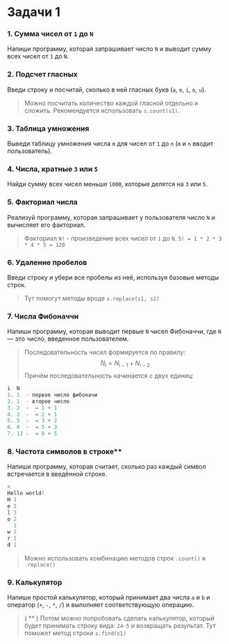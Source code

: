 # Задачи 1

### 1. Сумма чисел от `1` до `N`
Напиши программу, которая запрашивает число `N` и выводит сумму всех чисел от `1` до `N`.

### 2. Подсчет гласных
Введи строку и посчитай, сколько в ней гласных букв (`a`, `e`, `i`, `o`, `u`).
> Можно посчитать количество каждой гласной отдельно и сложить. Рекомендуется использовать `s.count(s1)`.

### 3. Таблица умножения
Выведи таблицу умножения числа `m` для чисел от `1` до `n` (`m` и `n` вводит пользователь).

### 4. Числа, кратные `3` или `5`
Найди сумму всех чисел меньше `1000`, которые делятся на `3` или `5`.

### 5. Факториал числа
Реализуй программу, которая запрашивает у пользователя число `N` и вычисляет его факториал.
> Факториал `N!` - произведение всех чисел от `1` до `N`. 
> `5! = 1 * 2 * 3 * 4 * 5 = 120`

### 6. Удаление пробелов
Введи строку и убери все пробелы из неё, используя базовые методы строк.
> Тут помогут методы вроде `s.replace(s1, s2)`

### 7. Числа Фибоначчи
Напиши программу, которая выводит первые `N` чисел Фибоначчи, где `N` — это число, введенное пользователем.
> Последовательность чисел формируется по правилу:
$$
N_i = N_{i-1} + N_{i-2}
$$
> Причём последовательность начинается с двух единиц:
```cpp
i  N
1. 1  - первое число фибоначи
2. 1  - второе число
3. 2  -  = 1 + 1
4. 3  -  = 2 + 1
5. 5  -  = 3 + 2
6. 8  -  = 5 + 3
7. 13 -  = 8 + 5
```

### 8. Частота символов в строке**
Напиши программу, которая считает, сколько раз каждый символ встречается в введённой строке.
```cpp
<
Hello world!
H 1
e 1
l 3
o 2
  1
w 1
r 1
d 1
```
> Можно использовать комбинацию методов строк `.count()` и `.replace()`

### 9. Калькулятор
Напиши простой калькулятор, который принимает два числа `a` и `b` и оператор (`+`, `-`, `*`, `/`) и выполняет соответствующую операцию.
> ( ** ) Потом можно попробовать сделать калькулятор, который будет принимать строку вида: `24-5` и возвращать результат. Тут поможет метод строки `s.find(s1)`

